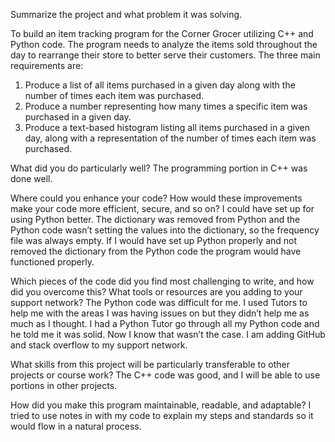 Summarize the project and what problem it was solving.

To build an item tracking program for the Corner Grocer utilizing C++ and Python code. The program needs to analyze the items sold throughout the day to rearrange their store to better serve their customers. The three main requirements are:
1.	Produce a list of all items purchased in a given day along with the number of times each item was purchased.
2.	Produce a number representing how many times a specific item was purchased in a given day.
3.	Produce a text-based histogram listing all items purchased in a given day, along with a representation of the number of times each item was purchased.

What did you do particularly well?
The programming portion in C++ was done well. 

Where could you enhance your code? How would these improvements make your code more efficient, secure, and so on?
I could have set up for using Python better. The dictionary was removed from Python and the Python code wasn’t setting the values into the dictionary, so the frequency file was always empty. If I would have set up Python properly and not removed the dictionary from the Python code the program would have functioned properly.

Which pieces of the code did you find most challenging to write, and how did you overcome this? What tools or resources are you adding to your support network?
The Python code was difficult for me. I used Tutors to help me with the areas I was having issues on but they didn’t help me as much as I thought. I had a Python Tutor go through all my Python code and he told me it was solid. Now I know that wasn’t the case. I am adding GitHub and stack overflow to my support network.

What skills from this project will be particularly transferable to other projects or course work?
The C++ code was good, and I will be able to use portions in other projects.

How did you make this program maintainable, readable, and adaptable?
I tried to use notes in with my code to explain my steps and standards so it would flow in a natural process. 

